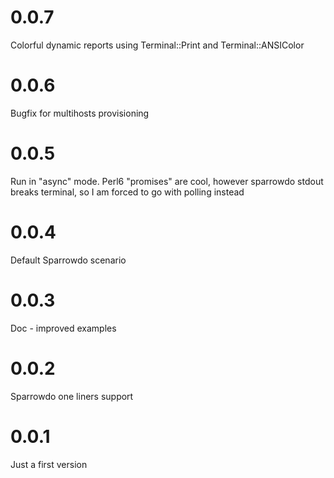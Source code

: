 # 0.0.7

Colorful dynamic reports using Terminal::Print and Terminal::ANSIColor

# 0.0.6

Bugfix for multihosts provisioning 

# 0.0.5

Run in "async" mode. Perl6 "promises" are cool, however sparrowdo stdout breaks terminal, so I am forced to go with polling instead 

# 0.0.4

Default Sparrowdo scenario

# 0.0.3

Doc - improved examples

# 0.0.2

Sparrowdo one liners support

# 0.0.1

Just a first version



